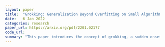 ```yaml
---
layout: paper
title:  "Grokking: Generalization Beyond Overfitting on Small Algorithmic Datasets"
date:   6 Jan 2022
categories: research
paper_url: https://arxiv.org/pdf/2201.02177
code_url: 
summary: "This paper introduces the concept of grokking, a sudden onset of perfect generalisation long after overfitting, on small, algorithmically generated datasets. The study also finds that generalization on smaller datasets requires more optimization. The authors suggest that such datasets are ideal for investigating the puzzling phenomenon of how overparametrized neural networks generalize beyond simply memorizing their training data."
---
```


